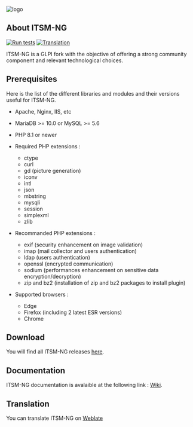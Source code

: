 ![logo](https://static.wixstatic.com/media/e5b7d4_f67ff8c629844818a6e3e43550cb1e17~mv2.png/v1/fill/w_348,h_122,al_c,q_85,usm_0.66_1.00_0.01,enc_auto/Original%20on%20Transparent.png)

## About ITSM-NG

[![Run tests](https://github.com/itsmng/itsm-ng/actions/workflows/ci.yml/badge.svg?branch=itsm_2.0.0)](https://github.com/itsmng/itsm-ng/actions/workflows/ci.yml)
[![Translation](https://hosted.weblate.org/widget/itsm-ng/itsm-ng/svg-badge.svg)](https://hosted.weblate.org/projects/itsm-ng/itsm-ng)

ITSM-NG is a GLPI fork with the objective of offering a strong community component and relevant technological choices.

## Prerequisites

Here is the list of the different libraries and modules and their versions useful for ITSM-NG.

* Apache, Nginx, IIS, etc
* MariaDB >= 10.0 or MySQL >= 5.6
* PHP 8.1 or newer
* Required PHP extensions :
  * ctype
  * curl
  * gd (picture generation)
  * iconv
  * intl
  * json
  * mbstring
  * mysqli
  * session
  * simplexml
  * zlib

* Recommanded PHP extensions :
  * exif (security enhancement on image validation)
  * imap (mail collector and users authentication)
  * ldap (users authentication)
  * openssl (encrypted communication)
  * sodium (performances enhancement on sensitive data encryption/decryption)
  * zip and bz2 (installation of zip and bz2 packages to install plugin)

* Supported browsers :
  * Edge
  * Firefox (including 2 latest ESR versions)
  * Chrome

## Download

You will find all ITSM-NG releases [here](https://github.com/itsmng/itsm-ng/releases).

## Documentation

ITSM-NG documentation is avalaible at the following link : [Wiki](https://wiki.itsm-ng.org/).

## Translation

You can translate ITSM-NG on [Weblate](https://hosted.weblate.org/projects/itsm-ng/itsm-ng/)
